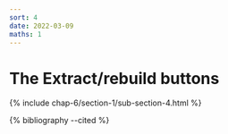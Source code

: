 ```yaml
---
sort: 4
date: 2022-03-09
maths: 1
---
```


# The Extract/rebuild buttons

{% include chap-6/section-1/sub-section-4.html %}

{% bibliography --cited %}

